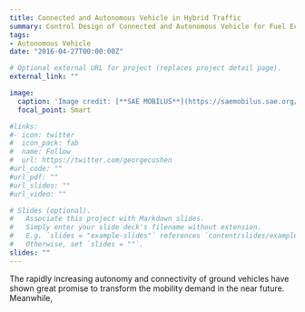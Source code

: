 ```yaml
---
title: Connected and Autonomous Vehicle in Hybrid Traffic
summary: Control Design of Connected and Autonomous Vehicle for Fuel Economy and Emission Reduction
tags:
- Autonomous Vehicle
date: "2016-04-27T00:00:00Z"

# Optional external URL for project (replaces project detail page).
external_link: ""

image:
  caption: 'Image credit: [**SAE MOBILUS**](https://saemobilus.sae.org/automated-connected/news/2019/02/singapore-sets-standards-for-autonomous-vehicles)'
  focal_point: Smart

#links:
#- icon: twitter
#  icon_pack: fab
#  name: Follow
#  url: https://twitter.com/georgecushen
#url_code: ""
#url_pdf: ""
#url_slides: ""
#url_video: ""

# Slides (optional).
#   Associate this project with Markdown slides.
#   Simply enter your slide deck's filename without extension.
#   E.g. `slides = "example-slides"` references `content/slides/example-slides.md`.
#   Otherwise, set `slides = ""`.
slides: ""
---
```


The rapidly increasing autonomy and connectivity of ground vehicles have shown great promise to transform the mobility demand in the near future. Meanwhile,
